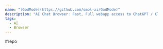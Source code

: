 ```yaml
---
name: "[GodMode](https://github.com/smol-ai/GodMode)"
description: "AI Chat Browser: Fast, Full webapp access to ChatGPT / Claude / Bard / Bing / Llama2! I use this 20 times a day."
tags:
  - AI
  - Browser
---
```

#repo